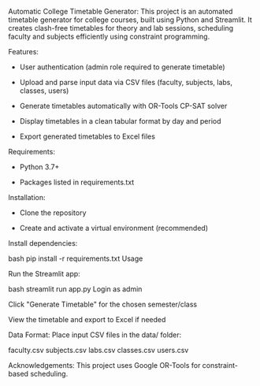 Automatic College Timetable Generator:
This project is an automated timetable generator for college courses, built using Python and Streamlit. It creates clash-free timetables for theory and lab sessions, scheduling faculty and subjects efficiently using constraint programming.

Features:
- User authentication (admin role required to generate timetable)

- Upload and parse input data via CSV files (faculty, subjects, labs, classes, users)

- Generate timetables automatically with OR-Tools CP-SAT solver

- Display timetables in a clean tabular format by day and period

- Export generated timetables to Excel files

Requirements:
- Python 3.7+

- Packages listed in requirements.txt

Installation:
- Clone the repository

- Create and activate a virtual environment (recommended)

Install dependencies:

bash
pip install -r requirements.txt
Usage

Run the Streamlit app:

bash
streamlit run app.py
Login as admin

Click "Generate Timetable" for the chosen semester/class

View the timetable and export to Excel if needed

Data Format:
Place input CSV files in the data/ folder:

faculty.csv
subjects.csv
labs.csv
classes.csv
users.csv

Acknowledgements:
This project uses Google OR-Tools for constraint-based scheduling.
